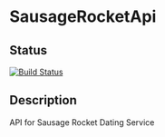 # SausageRocketApi

## Status

[![Build Status](https://travis-ci.org/SausageRocketDatingService/SausageRocketApi.svg?branch=dev)](https://travis-ci.org/SausageRocketDatingService/SausageRocketApi)

## Description

API for Sausage Rocket Dating Service

